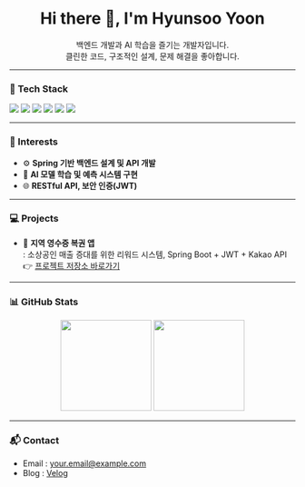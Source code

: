 <!-- README.md for GitHub profile -->

<h1 align="center">Hi there 👋, I'm Hyunsoo Yoon</h1>
<p align="center">
  백엔드 개발과 AI 학습을 즐기는 개발자입니다.<br/>
  클린한 코드, 구조적인 설계, 문제 해결을 좋아합니다.
</p>

---

### 🚀 Tech Stack
<div align="left">
  <img src="https://img.shields.io/badge/Java-007396?style=flat&logo=java&logoColor=white"/>
  <img src="https://img.shields.io/badge/Spring Boot-6DB33F?style=flat&logo=springboot&logoColor=white"/>
  <img src="https://img.shields.io/badge/MySQL-4479A1?style=flat&logo=mysql&logoColor=white"/>
  <img src="https://img.shields.io/badge/JWT-000000?style=flat&logo=jsonwebtokens&logoColor=white"/>
  <img src="https://img.shields.io/badge/Git-F05032?style=flat&logo=git&logoColor=white"/>
  <img src="https://img.shields.io/badge/GitHub-181717?style=flat&logo=github&logoColor=white"/>
</div>

---

### 🧠 Interests
- ⚙️ **Spring 기반 백엔드 설계 및 API 개발**
- 🧪 **AI 모델 학습 및 예측 시스템 구현**
- 🌐 **RESTful API, 보안 인증(JWT)**

---

### 💻 Projects
- 🎯 **지역 영수증 복권 앱**  
  : 소상공인 매출 증대를 위한 리워드 시스템, Spring Boot + JWT + Kakao API  
  👉 [프로젝트 저장소 바로가기](https://github.com/your-username/your-project)


---

### 📊 GitHub Stats
<div align="center">
  <img height="160em" src="https://github-readme-stats.vercel.app/api?username=your-username&show_icons=true&theme=radical" />
  <img height="160em" src="https://github-readme-stats.vercel.app/api/top-langs/?username=your-username&layout=compact&theme=radical" />
</div>

---

### 📬 Contact
- Email : your.email@example.com  
- Blog : [Velog](https://velog.io/@yourname)
